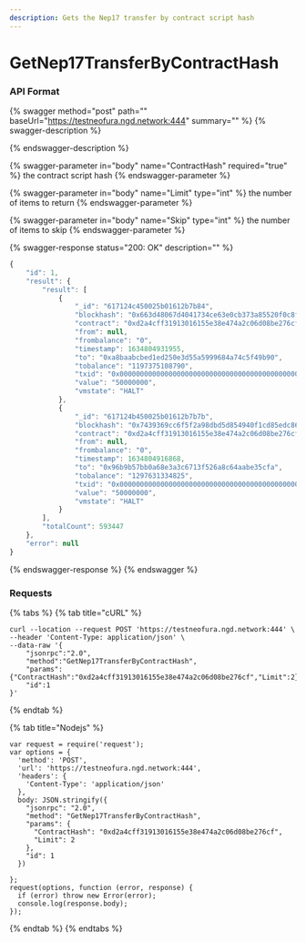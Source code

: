 ```yaml
---
description: Gets the Nep17 transfer by contract script hash
---
```


# GetNep17TransferByContractHash

### API Format

{% swagger method="post" path="" baseUrl="https://testneofura.ngd.network:444" summary="" %}
{% swagger-description %}

{% endswagger-description %}

{% swagger-parameter in="body" name="ContractHash" required="true" %}
the contract script hash
{% endswagger-parameter %}

{% swagger-parameter in="body" name="Limit" type="int" %}
the number of items to return 
{% endswagger-parameter %}

{% swagger-parameter in="body" name="Skip" type="int" %}
the number of items to skip
{% endswagger-parameter %}

{% swagger-response status="200: OK" description="" %}
```javascript
{
    "id": 1,
    "result": {
        "result": [
            {
                "_id": "617124c450025b01612b7b84",
                "blockhash": "0x663d48067d4041734ce63e0cb373a85520f0c8fad4e278234af8d7ba242e53bc",
                "contract": "0xd2a4cff31913016155e38e474a2c06d08be276cf",
                "from": null,
                "frombalance": "0",
                "timestamp": 1634804931955,
                "to": "0xa8baabcbed1ed250e3d55a5999684a74c5f49b90",
                "tobalance": "1197375108790",
                "txid": "0x0000000000000000000000000000000000000000000000000000000000000000",
                "value": "50000000",
                "vmstate": "HALT"
            },
            {
                "_id": "617124b450025b01612b7b7b",
                "blockhash": "0x7439369cc6f5f2a98dbd5d854940f1cd85edc86969bcb45964d9b42e5120dcd7",
                "contract": "0xd2a4cff31913016155e38e474a2c06d08be276cf",
                "from": null,
                "frombalance": "0",
                "timestamp": 1634804916868,
                "to": "0x96b9b57bb0a68e3a3c6713f526a8c64aabe35cfa",
                "tobalance": "1297631334825",
                "txid": "0x0000000000000000000000000000000000000000000000000000000000000000",
                "value": "50000000",
                "vmstate": "HALT"
            }
        ],
        "totalCount": 593447
    },
    "error": null
}
```
{% endswagger-response %}
{% endswagger %}

### Requests

{% tabs %}
{% tab title="cURL" %}
```
curl --location --request POST 'https://testneofura.ngd.network:444' \
--header 'Content-Type: application/json' \
--data-raw '{
    "jsonrpc":"2.0",
    "method":"GetNep17TransferByContractHash",
    "params":{"ContractHash":"0xd2a4cff31913016155e38e474a2c06d08be276cf","Limit":2},
    "id":1
}'
```
{% endtab %}

{% tab title="Nodejs" %}
```
var request = require('request');
var options = {
  'method': 'POST',
  'url': 'https://testneofura.ngd.network:444',
  'headers': {
    'Content-Type': 'application/json'
  },
  body: JSON.stringify({
    "jsonrpc": "2.0",
    "method": "GetNep17TransferByContractHash",
    "params": {
      "ContractHash": "0xd2a4cff31913016155e38e474a2c06d08be276cf",
      "Limit": 2
    },
    "id": 1
  })

};
request(options, function (error, response) {
  if (error) throw new Error(error);
  console.log(response.body);
});
```
{% endtab %}
{% endtabs %}
